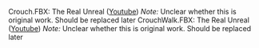 Crouch.FBX: The Real Unreal ([Youtube](https://www.youtube.com/watch?v=0DQJkzLqCLk)) *Note:* Unclear whether this is original work. Should be replaced later
CrouchWalk.FBX: The Real Unreal ([Youtube](https://www.youtube.com/watch?v=0DQJkzLqCLk)) *Note:* Unclear whether this is original work. Should be replaced later
